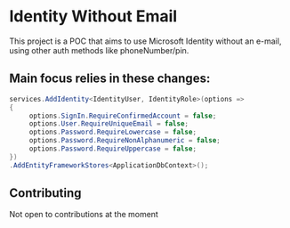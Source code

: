 # Identity Without Email

This project is a POC that aims to use Microsoft Identity without an e-mail, using other auth methods like phoneNumber/pin. 

## Main focus relies in these changes:

```c#
services.AddIdentity<IdentityUser, IdentityRole>(options => 
{ 
     options.SignIn.RequireConfirmedAccount = false; 
     options.User.RequireUniqueEmail = false; 
     options.Password.RequireLowercase = false; 
     options.Password.RequireNonAlphanumeric = false; 
     options.Password.RequireUppercase = false; 
})
.AddEntityFrameworkStores<ApplicationDbContext>();

```

## Contributing
Not open to contributions at the moment
